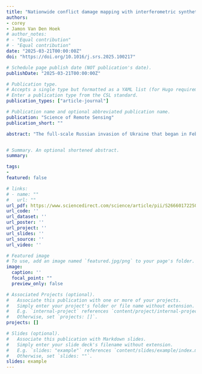 ```yaml
---
title: "Nationwide conflict damage mapping with interferometric synthetic aperture radar: A study of the 2022 Russia-Ukraine conflict"
authors:
- corey
- Jamon Van Den Hoek
# author_notes:
# - "Equal contribution"
# - "Equal contribution"
date: "2025-03-21T00:00:00Z"
doi: "https://doi.org/10.1016/j.srs.2025.100217"

# Schedule page publish date (NOT publication's date).
publishDate: "2025-03-21T00:00:00Z"

# Publication type.
# Accepts a single type but formatted as a YAML list (for Hugo requirements).
# Enter a publication type from the CSL standard.
publication_types: ["article-journal"]

# Publication name and optional abbreviated publication name.
publication: "Science of Remote Sensing"
publication_short: ""

abstract: "The full-scale Russian invasion of Ukraine that began in February 2022 has killed thousands of civilians, displaced 3.7 million people, and wrought economic damage on the order of hundreds of billions of US dollars. However, the scale, timing, and geographic distribution of damage to Ukraine’s built environment has never been comprehensively assessed. In this study, we use 17,532 Sentinel-1 interferometric synthetic aperture radar (InSAR) coherence images within a coherent change detection (CCD) framework to identify likely damage across human settlements in Ukraine from March 2022 through October 2023. Overall, we map 264 km2 of likely damage across 5.35% (n=2,288) of administrative settlement polygons. The geographic breadth and protraction of this conflict are well captured through remote monitoring. Two thirds (67.0%) of detected damage is within 10 km of the conflict’s front line demarcating territorial control and active fighting between Ukrainian and Russian forces. Damage is detected during every month of the study with one quarter (27.55%) of damage detected during the first two months of the Russian invasion and another one quarter (24.81%) of damage detected during the 2022 counteroffensives in Kharkiv and Kherson. To calibrate our detection approach and assess agreement with known locations of damage, we use data on 17,043 damage locations in 25 Ukrainian settlements mapped by the United Nations Satellite Agency (UNOSAT) and based on visual interpretation of sub-meter optical satellite imagery. Overall, we detect 59.13% of UNOSAT-mapped damage locations in areas under monitoring with false positive rates ranging from 0.81%–1.14% for testing and training partitions respectively, overcoming a major limitation of using Sentinel-1 CCD for nationwide war damage mapping across seasonal cycles. Our approach is scalable, rapid, low-cost, and can be used to prioritize specific regions for in-depth remote or field-based damage assessments. Given the proliferation of urban armed conflicts around the world, the results of this study show a promising path forward not only for nationwide, sustained damage mapping but also for informing post-conflict recovery and rebuilding with a transparent and replicable approach."


# Summary. An optional shortened abstract.
summary:

tags:
-
featured: false

# links:
# - name: ""
#   url: ""
url_pdf: https://www.sciencedirect.com/science/article/pii/S2666017225000239
url_code: ''
url_dataset: ''
url_poster: ''
url_project: ''
url_slides: ''
url_source: ''
url_video: ''

# Featured image
# To use, add an image named `featured.jpg/png` to your page's folder. 
image:
  caption: ''
  focal_point: ""
  preview_only: false

# Associated Projects (optional).
#   Associate this publication with one or more of your projects.
#   Simply enter your project's folder or file name without extension.
#   E.g. `internal-project` references `content/project/internal-project/index.md`.
#   Otherwise, set `projects: []`.
projects: []

# Slides (optional).
#   Associate this publication with Markdown slides.
#   Simply enter your slide deck's filename without extension.
#   E.g. `slides: "example"` references `content/slides/example/index.md`.
#   Otherwise, set `slides: ""`.
slides: example
---
```



